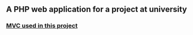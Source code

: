 ## A PHP web application for a project at university
### [MVC used in this project](https://github.com/DawidStolarek/simple-php-mvc)
